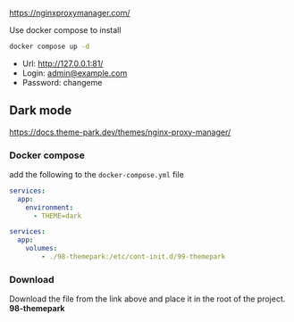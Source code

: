https://nginxproxymanager.com/

Use docker compose to install

```bash
docker compose up -d
```

- Url: http://127.0.0.1:81/
- Login: admin@example.com
- Password: changeme


## Dark mode

https://docs.theme-park.dev/themes/nginx-proxy-manager/

### Docker compose 
add the following to the `docker-compose.yml` file

```yaml
services:
  app:
    environment:
      - THEME=dark
``` 

```yaml
services:
  app:
    volumes:
        - ./98-themepark:/etc/cont-init.d/99-themepark
```

### Download
Download the file from the link above and place it in the root of the project. **98-themepark**